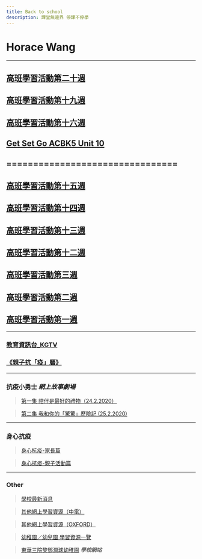 ```yaml
---
title: Back to school
description: 課堂無邊界 停課不停學
---
```


# Horace Wang

* * *

## [高班學習活動第二十週](https://drive.google.com/drive/folders/1tUbWvfLU-s8O1D_EJSx9NIQMq_8jtwrC?usp=sharing)
## [高班學習活動第十九週](https://drive.google.com/drive/folders/1fq5uYO4Fuq68s0Aa4WbFqN29fch1l8Qt?usp=sharing)
## [高班學習活動第十六週](https://drive.google.com/drive/folders/1vk6BcRV3oakxUMhzunvK8kVijWqpG-3j?usp=sharing)
## [Get Set Go ACBK5 Unit 10](https://youtu.be/93fJ-k1xD-k)

## ================================

## [高班學習活動第十五週](https://drive.google.com/drive/folders/1AWwGDdKrinmE3BL4_XmmpwHexXpFctW9?usp=sharing)
## [高班學習活動第十四週](https://drive.google.com/drive/folders/1JxdCSM8kxMMWO-TFA7zLz_ezJTH80YXZ?usp=sharing)
## [高班學習活動第十三週](https://drive.google.com/drive/folders/1vwNW-Km44TaYwrDnLi5wJ4lJUfvAqKck?usp=sharing)
## [高班學習活動第十二週](https://drive.google.com/drive/folders/1dWHDMD-e-L4yuq2KYNuh4FhJdrYrU8JU?usp=sharing)

## [高班學習活動第三週](https://drive.google.com/drive/folders/1Bb4p1vqFIbIUJzJcxO6Wja7VoHOIJsLc?usp=sharing)
## [高班學習活動第二週](https://drive.google.com/drive/u/3/folders/1KHV4mY8V_JhpgRErOcgYMACQhy4ftKuF)
## [高班學習活動第一週](https://drive.google.com/drive/folders/15-GHGBX9B4Ac0iN-NrlD-j_1SfIGML9R?usp=sharing)

* * *

### [教育資訊台_KGTV](https://kgtv.ephhk.com/)
### [《親子抗「疫」曆》](/horace_calendar_pic.html)


* * *

### 抗疫小勇士  ***網上故事劇場***
> [第一集 陪伴是最好的禮物（24.2.2020）](https://www.youtube.com/watch?v=e6G7hYcA3RM&list=PL58N6oEQRdvydo46dgG3gbF0h6Pp_sytG)

> [第二集 我和你的「驚驚」歷險記 (25.2.2020)](https://www.youtube.com/watch?v=cBHfOyxPeEg&list=PL58N6oEQRdvydo46dgG3gbF0h6Pp_sytG&index=2)

* * *

### 身心抗疫
> [身心抗疫-家長篇](http://mykiddie.ephhk.com/upload/0195/notice_attachment/245920957511870208/4ad935e733653e308891eae30c8a9138.pdf)

> [身心抗疫-親子活動篇](http://mykiddie.ephhk.com/upload/0195/notice_attachment/245921653508020053/ac7b6415491d0340a539e42a12378caa.pdf)

* * *

### Other
> [學校最新消息](http://www.twghltykkg.edu.hk/index.php/Section/notice/1761)

> [其他網上學習資源（中電）](http://www.twghltykkg.edu.hk/index.php/section/notice/1761_4950)

> [其他網上學習資源（OXFORD）](http://www.twghltykkg.edu.hk/index.php/section/notice/1761_4888)

> [幼稚園／幼兒園 學習資源一覽](https://www.oupchina.com.hk/zh/self-learning-for-parents#kg)

> [東華三院黎鄧潤球幼稚園](http://www.twghltykkg.edu.hk/)  ***學校網站***
